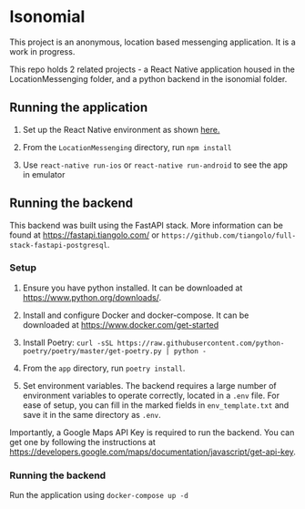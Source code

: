 # Isonomial

This project is an anonymous, location based messenging application. It is a work in progress.

This repo holds 2 related projects - a React Native application housed in the LocationMessenging folder, and a python backend in the isonomial folder. 

## Running the application

1. Set up the React Native environment as shown [here.](https://reactnative.dev/docs/environment-setup)

2. From the `LocationMessenging` directory, run `npm install`

3. Use `react-native run-ios` or `react-native run-android` to see the app in emulator

## Running the backend

This backend was built using the FastAPI stack. More information can be found at https://fastapi.tiangolo.com/ or `https://github.com/tiangolo/full-stack-fastapi-postgresql`.

### Setup

1. Ensure you have python installed. It can be downloaded at https://www.python.org/downloads/.

2. Install and configure Docker and docker-compose. It can be downloaded at https://www.docker.com/get-started

3. Install Poetry: `curl -sSL https://raw.githubusercontent.com/python-poetry/poetry/master/get-poetry.py | python -`

4. From the `app` directory, run `poetry install`.

5. Set environment variables. The backend requires a large number of environment variables to operate correctly, located in a `.env` file. For ease of setup, you can fill in the marked fields in `env_template.txt` and save it in the same directory as `.env`. 

Importantly, a Google Maps API Key is required to run the backend. You can get one by following the instructions at https://developers.google.com/maps/documentation/javascript/get-api-key.

### Running the backend

Run the application using `docker-compose up -d`
